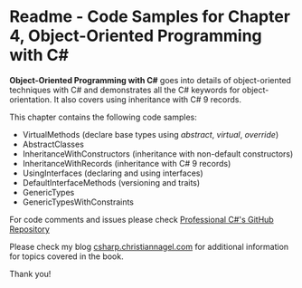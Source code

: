 # Readme - Code Samples for Chapter 4, Object-Oriented Programming with C#

**Object-Oriented Programming with C#** goes into details of object-oriented techniques with C# and demonstrates all the C# keywords for object- orientation. It also covers using inheritance with C# 9 records.

This chapter contains the following code samples:

* VirtualMethods (declare base types using *abstract*, *virtual*, *override*)
* AbstractClasses
* InheritanceWithConstructors (inheritance with non-default constructors)
* InheritanceWithRecords (inheritance with C# 9 records)
* UsingInterfaces (declaring and using interfaces)
* DefaultInterfaceMethods (versioning and traits)
* GenericTypes
* GenericTypesWithConstraints
 
For code comments and issues please check [Professional C#'s GitHub Repository](https://github.com/ProfessionalCSharp/ProfessionalCSharp2021)

Please check my blog [csharp.christiannagel.com](https://csharp.christiannagel.com "csharp.christiannagel.com") for additional information for topics covered in the book.

Thank you!